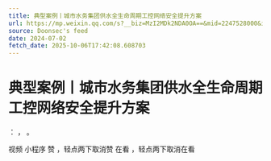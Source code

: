 ```yaml
---
title: 典型案例丨城市水务集团供水全生命周期工控网络安全提升方案
url: https://mp.weixin.qq.com/s?__biz=MzI2MDk2NDA0OA==&mid=2247528000&idx=1&sn=94f445399ca0484bfad029bfd04d23f4
source: Doonsec's feed
date: 2024-07-02
fetch_date: 2025-10-06T17:42:08.608703
---
```


# 典型案例丨城市水务集团供水全生命周期工控网络安全提升方案

：
，
。

视频
小程序
赞
，轻点两下取消赞
在看
，轻点两下取消在看